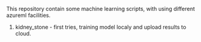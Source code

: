 This repository contain some machine learning scripts, with using different azureml facilities.

1. kidney_stone - first tries, training model localy and upload results to cloud.